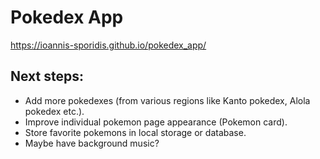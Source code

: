 # Pokedex App

https://ioannis-sporidis.github.io/pokedex_app/

## Next steps:

- Add more pokedexes (from various regions like Kanto pokedex, Alola pokedex etc.).
- Improve individual pokemon page appearance (Pokemon card).
- Store favorite pokemons in local storage or database.
- Maybe have background music?
